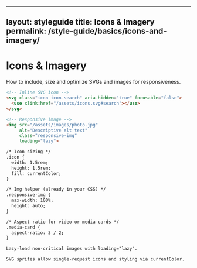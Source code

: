 
---
layout: styleguide
title: Icons & Imagery
permalink: /style-guide/basics/icons-and-imagery/
---

# Icons & Imagery

How to include, size and optimize SVGs and images for responsiveness.

```html
<!-- Inline SVG icon -->
<svg class="icon icon-search" aria-hidden="true" focusable="false">
  <use xlink:href="/assets/icons.svg#search"></use>
</svg>

<!-- Responsive image -->
<img src="/assets/images/photo.jpg"
     alt="Descriptive alt text"
     class="responsive-img"
     loading="lazy">

/* Icon sizing */
.icon {
  width: 1.5rem;
  height: 1.5rem;
  fill: currentColor;
}

/* Img helper (already in your CSS) */
.responsive-img {
  max-width: 100%;
  height: auto;
}

/* Aspect ratio for video or media cards */
.media-card {
  aspect-ratio: 3 / 2;
}

Lazy-load non-critical images with loading="lazy".

SVG sprites allow single-request icons and styling via currentColor.
